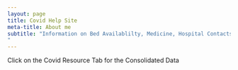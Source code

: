 ```yaml
---
layout: page
title: Covid Help Site
meta-title: About me
subtitle: "Information on Bed Availablilty, Medicine, Hospital Contacts, Community Information Updated Daily between 8-9 P.M. IST. Please understand we're working to provide consolidated information in this pandemic time, it's difficult for us to verify all the information. We don't hold copyright on any information.
"
---
```


<div id="aboutme-section">

<p class="about-text">
Click on the Covid Resource Tab for the Consolidated Data
</p>
</div>

